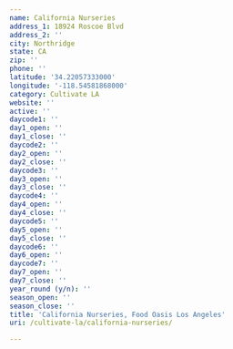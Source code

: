 ```yaml
---
name: California Nurseries
address_1: 18924 Roscoe Blvd
address_2: ''
city: Northridge
state: CA
zip: ''
phone: ''
latitude: '34.22057333000'
longitude: '-118.54581868000'
category: Cultivate LA
website: ''
active: ''
daycode1: ''
day1_open: ''
day1_close: ''
daycode2: ''
day2_open: ''
day2_close: ''
daycode3: ''
day3_open: ''
day3_close: ''
daycode4: ''
day4_open: ''
day4_close: ''
daycode5: ''
day5_open: ''
day5_close: ''
daycode6: ''
day6_open: ''
daycode7: ''
day7_open: ''
day7_close: ''
year_round (y/n): ''
season_open: ''
season_close: ''
title: 'California Nurseries, Food Oasis Los Angeles'
uri: /cultivate-la/california-nurseries/

---
```

